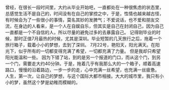    曾经，在很长一段时间里，大约从毕业开始吧，一直都处在一种很焦虑的状态里，总感觉生活不是自己的，时间没有在自己的掌控之中，于是，性情也越来越古怪，有时候会为了一些很小的事情，莫名其妙的发脾气；不爱说话，也不爱和朋友交流，在身边的人看来，是一个人在自娱自乐，但其实是自己在封闭自己，因为自己一直都是一个不自信的人，所以尽量的避免过多的去暴露自己。
   记得刚毕业的时候，那时正值7月最热的时候，尤其是深圳。毕业短暂的几天旅行之后，拖着一个旅行箱子，载着小小的梦想，去到了深圳。
   7月22号，艳阳天，阳光满天。在阳光下，似乎所有的一切都变得充满了希望，一切都充满了力量。
   但是我却只希望阳光能温和一些。
   因为下错了站，到的是另一个报道的门口，而从这个门，到另一个门，需要走大约40分钟。于是，拖着几乎有我那么大的一个箱子，顺着高速路口，慢慢的沿着路边，一步一步的走，心中充满一丝希望，也充满一丝疲惫。
   人生，第一次，让自己的梦想，与这个国际大都市相接。大大的城市里，我只有小小的梦，虽然这个梦是幼稚而模糊的。
   
